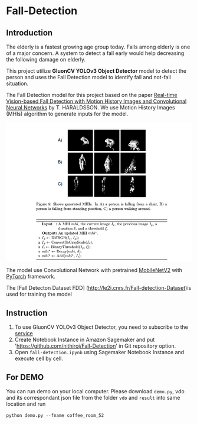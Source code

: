 # Fall-Detection

## Introduction

 The elderly is a fastest growing age group today.  Falls among elderly is one of a major concern. A system to detect a fall early would help decreasing the following damage on elderly.
 
 This project utilize **GluonCV YOLOv3 Object Detector** model to detect the person and uses the Fall Detection model to identify fall and not-fall situation.

 The Fall Detection model for this project based on the paper [Real-time Vision-based Fall Detection with Motion History Images and Convolutional Neural Networks](http://www.diva-portal.org/smash/get/diva2:1254131/FULLTEXT01.pdf) by T. HARALDSSON. We use Motion History Images (MHIs) algorithm to generate inputs for the model.

![MHI Algorithm](./asset/mhi.png)

 The model use Convolutional Network with pretrained [MobileNetV2](https://arxiv.org/abs/1801.04381) with [PyTorch](https://pytorch.org/) framework.

The [Fall Detecton Dataset FDD] (http://le2i.cnrs.fr/Fall-detection-Dataset)is used for training the model


## Instruction
1. To use GluonCV YOLOv3 Object Detector, you need to subscribe to the [service](https://aws.amazon.com/marketplace/pp/prodview-5jlvp43tsn3ny)
2. Create Notebook Instance in Amazon Sagemaker and put 'https://github.com/nithiroj/Fall-Detection' in Git repository option.
3. Open `fall-detection.ipynb` using Sagemaker Notebook Instance and execute cell by cell.

## For DEMO
You can run demo on your local computer. Please download `demo.py`, vdo and its correspondant json file from the folder `vdo` and `result` into same location and run

```python
python demo.py --fname coffee_room_52
```